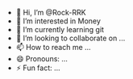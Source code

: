 - 👋 Hi, I’m @Rock-RRK
- 👀 I’m interested in Money
- 🌱 I’m currently learning git
- 💞️ I’m looking to collaborate on ...
- 📫 How to reach me ...
- 😄 Pronouns: ...
- ⚡ Fun fact: ...

<!---
Rock-RRK/Rock-RRK is a ✨ special ✨ repository because its `README.md` (this file) appears on your GitHub profile.
You can click the Preview link to take a look at your changes.
--->
